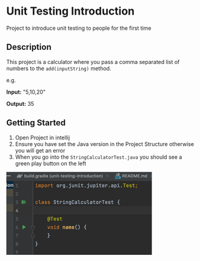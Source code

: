 # Unit Testing Introduction

Project to introduce unit testing to people for the first time

## Description
This project is a calculator where you pass a comma separated list of numbers to the `add(inputString)` method.

e.g. 

**Input:** "5,10,20"

**Output:** 35 

## Getting Started

1. Open Project in intellij
2. Ensure you have set the Java version in the Project Structure otherwise you will get an error
3. When you go into the `StringCalculatorTest.java` you should see a green play button on the left

![img.png](img.png)